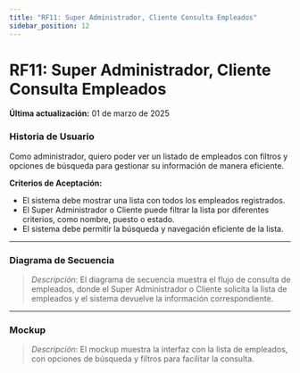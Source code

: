 ```yaml
---
title: "RF11: Super Administrador, Cliente Consulta Empleados"  
sidebar_position: 12
---
```


# RF11: Super Administrador, Cliente Consulta Empleados

**Última actualización:** 01 de marzo de 2025

### Historia de Usuario

Como administrador, quiero poder ver un listado de empleados con filtros y opciones de búsqueda para gestionar su información de manera eficiente.

  **Criterios de Aceptación:**
  - El sistema debe mostrar una lista con todos los empleados registrados.
  - El Super Administrador o Cliente puede filtrar la lista por diferentes criterios, como nombre, puesto o estado.
  - El sistema debe permitir la búsqueda y navegación eficiente de la lista.

---

### Diagrama de Secuencia

> *Descripción*: El diagrama de secuencia muestra el flujo de consulta de empleados, donde el Super Administrador o Cliente solicita la lista de empleados y el sistema devuelve la información correspondiente.

---

### Mockup

> *Descripción*: El mockup muestra la interfaz con la lista de empleados, con opciones de búsqueda y filtros para facilitar la consulta.

